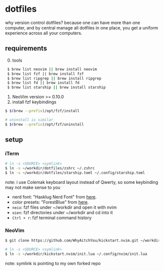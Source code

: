 # dotfiles
why version control dotfiles? because one can have more than one computer,
and by central manage all dotfiles in one place, you get a uniform experience
across all your computers.

## requirements
0. tools
  ```bash
   $ brew list neovim || brew install neovim
   $ brew list fzf || brew install fzf
   $ brew list ripgrep || brew install ripgrep
   $ brew list fd || brew install fd
   $ brew list starship || brew install starship
   ```
1. NeoVim version >= 0.10.0
2. install fzf keybindings
  ```bash
  $ $(brew --prefix)/opt/fzf/install

  # uninstall is similar
  $ $(brew --prefix)/opt/fzf/uninstall
  ```

## setup

### iTerm

```bash
# ln -s <SOURCE> <symlink>
$ ln -s ~/workdir/dotfiles/zshrc ~/.zshrc
$ ln -s ~/workdir/dotfiles/starship.toml ~/.config/starship.toml
```
note: i use Colemak keyboard layout instead of Qwerty, so some keybinding may not make sense to you

- nerd font: "Hasklug Nerd Font" from [here](https://www.nerdfonts.com/font-downloads).
- color presets: "ForestBlue" from [here](https://github.com/olkinn/forest-blue-iTerm).
- `neio`: fzf files under ~/workdir and open it with nvim
- `oien`: fzf directories under ~/workdir and cd into it
- `Ctrl + r`: fzf terminal command history

### NeoVim

```bash
$ git clone https://github.com/WhyAitchYou/kickstart.nvim.git ~/workdir/kickstart.nvim

# ln -s <SOURCE> <symlink>
$ ln -s ~/workdir/kickstart.nvim/init.lua ~/.config/nvim/init.lua
```
note: symlink is pointing to my own forked repo

